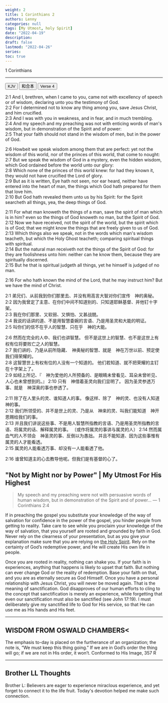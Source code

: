 ```yaml
---
weight: 2
title: 1 Corinthians 2
authors: Lenny
categories: null
tags: [My Utmost, holy Spirit]
date: "2022-04-19"
description: 
draft: false
lastmod: "2022-04-26"
series:
toc: true
---
```

1 Corinthians
<!--more-->
---

<!-- Tab links -->
<div class="tab">
  <button class="tablinks active" onclick="tablabel(event, 'english')">KJV</button>
  <button class="tablinks" onclick="tablabel(event, 'chinese')">和合本</button>
  <button class="tablinks active" onclick="tablabel(event, 'devotion1')">Verse 4</button>
</div>

<!-- Tab content -->
<div id="english" class="tabcontent" style="display:block">

2:1 And I, brethren, when I came to you, came not with excellency of speech or of wisdom, declaring unto you the testimony of God.  
2:2 For I determined not to know any thing among you, save Jesus Christ, and him crucified.  
2:3 And I was with you in weakness, and in fear, and in much trembling.  
2:4 And my speech and my preaching was not with enticing words of man's wisdom, but in demonstration of the Spirit and of power:  
2:5 That your faith should not stand in the wisdom of men, but in the power of God.  

2:6 Howbeit we speak wisdom among them that are perfect: yet not the wisdom of this world, nor of the princes of this world, that come to nought:  
2:7 But we speak the wisdom of God in a mystery, even the hidden wisdom, which God ordained before the world unto our glory:  
2:8 Which none of the princes of this world knew: for had they known it, they would not have crucified the Lord of glory.  
2:9 But as it is written, Eye hath not seen, nor ear heard, neither have entered into the heart of man, the things which God hath prepared for them that love him.  
2:10 But God hath revealed them unto us by his Spirit: for the Spirit searcheth all things, yea, the deep things of God.  

2:11 For what man knoweth the things of a man, save the spirit of man which is in him? even so the things of God knoweth no man, but the Spirit of God.  
2:12 Now we have received, not the spirit of the world, but the spirit which is of God; that we might know the things that are freely given to us of God.  
2:13 Which things also we speak, not in the words which man's wisdom teacheth, but which the Holy Ghost teacheth; comparing spiritual things with spiritual.  
2:14 But the natural man receiveth not the things of the Spirit of God: for they are foolishness unto him: neither can he know them, because they are spiritually discerned.  
2:15 But he that is spiritual judgeth all things, yet he himself is judged of no man.  

2:16 For who hath known the mind of the Lord, that he may instruct him? But we have the mind of Christ.  
</div>

<div id="chinese" class="tabcontent">

2:1 弟兄们、从前我到你们那里去、并没有用高言大智对你们宣传　神的奥秘。  
2:2 因为我曾定了主意、在你们中间不知道别的、只知道耶稣基督、并他钉十字架。  
2:3 我在你们那里、又软弱、又惧怕、又甚战兢。  
2:4 我说的话讲的道、不是用智慧委婉的言语、乃是用圣灵和大能的明证。  
2:5 叫你们的信不在乎人的智慧、只在乎　神的大能。  

2:6 然而在完全的人中、我们也讲智慧。  但不是这世上的智慧、也不是这世上有权有位将要败亡之人的智慧。  
2:7 我们讲的、乃是从前所隐藏、　神奥秘的智慧、就是　神在万世以前、预定使我们得荣耀的。  
2:8 这智慧世上有权有位的人没有一个知道的。  他们若知道、就不把荣耀的主钉在十字架上了。  
2:9 如经上所记、『　神为爱他的人所预备的、是眼睛未曾看见、耳朵未曾听见、人心也未曾想到的。』
2:10 只有　神借着圣灵向我们显明了。  因为圣灵参透万事、就是　神深奥的事也参透了。  

2:11 除了在人里头的灵、谁知道人的事。  像这样、除了　神的灵、也没有人知道　神的事。  
2:12 我们所领受的、并不是世上的灵、乃是从　神来的灵、叫我们能知道　神开恩赐给我们的事。  
2:13 并且我们讲说这些事、不是用人智慧所指教的言语、乃是用圣灵所指教的言语、将属灵的话、解释属灵的事。  〔或作将属灵的事讲与属灵的人〕
2:14 然而属血气的人不领会　神圣灵的事、反倒以为愚拙。  并且不能知道、因为这些事惟有属灵的人才能看透。  
2:15 属灵的人能看透万事、却没有一人能看透了他。  

2:16 谁曾知道主的心去教导他呢。但我们是有基督的心了。  

</div>


<div id="devotion1" class="tabcontent">
<h2>"Not by Might nor by Power" | My Utmost For His Highest</h2>

> My speech and my preaching were not with persuasive words of human wisdom, but in demonstration of the Spirit and of power… 
> — 1 Corinthians 2:4


If in preaching the gospel you substitute your knowledge of the way of salvation for confidence in the power of the gospel, you hinder people from getting to reality. Take care to see while you proclaim your knowledge of the way of salvation, that you yourself are rooted and grounded by faith in God. Never rely on the clearness of your presentation, but as you give your explanation make sure that you are relying on <u class = "red">the Holy Spirit</u>. Rely on the certainty of God’s redemptive power, and He will create His own life in people.  

Once you are rooted in reality, nothing can shake you. If your faith is in experiences, anything that happens is likely to upset that faith. But nothing can ever change God or the reality of redemption. Base your faith on that, and you are as eternally secure as God Himself. Once you have a personal relationship with Jesus Christ, you will never be moved again. That is the meaning of sanctification. God disapproves of our human efforts to cling to the concept that sanctification is merely an experience, while forgetting that even our sanctification must also be sanctified (see John 17:19). I must deliberately give my sanctified life to God for His service, so that He can use me as His hands and His feet.

----

<h2>WISDOM FROM OSWALD CHAMBERS<</h2>  

The emphasis to-day is placed on the furtherance of an organization; the note is, “We must keep this thing going.” If we are in God’s order the thing will go; if we are not in His order, it won’t.  Conformed to His Image, 357 R


----

<h2>Brother LL Thoughts</h2>
Brother L: Believers are eager to experience miraclous experience, and yet forget to connect it to the life fruit.  Today's devotion helped me make such connection.

</div>
